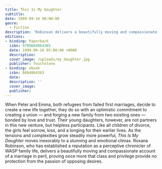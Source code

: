 ```yaml
---
title: This Is My Daughter
subtitle: 
date: 1999-09-16 00:00:00
genre:
  - Fiction
description: 'Robinson delivers a beautifully moving and compassionate account of a marriage in peril, proving once more that class and privilege provide no protection from the passion of opposing desires.'
editions:
- binding: Paperback
  isbn: 9780684864365
  date: 1999-09-16 05:00:00 +0000
  description: 
  cover_image: /uploads/my_daughter.jpg
  publisher: Touchstone
- binding: ebook
  isbn: 0684864363
  date: 
  description: ''
  cover_image: 
  publisher: 
---
```

When Peter and Emma, both refugees from failed first marriages, decide to create a new life together, they do so with an optimistic commitment to creating a union — and forging a new family from two existing ones — bonded by love and trust. Their young daughters, however, are not partners in this new venture, but helpless participants. Like all children of divorce, the girls feel sorrow, loss, and a longing for their earlier lives. As the tensions and complexities grow steadily more powerful, <i id="yui_3_8_1_1_1371744912301_1084">This Is My Daughter</i> moves inexorably to a stunning and emotional climax. Roxana Robinson, who has established a reputation as a perceptive chronicler of WASP family life, delivers a beautifully moving and compassionate account of a marriage in peril, proving once more that class and privilege provide no protection from the passion of opposing desires.
